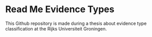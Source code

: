# Read Me Evidence Types

This Github repository is made during a thesis about evidence type classification at the Rijks Universiteit Groningen.


